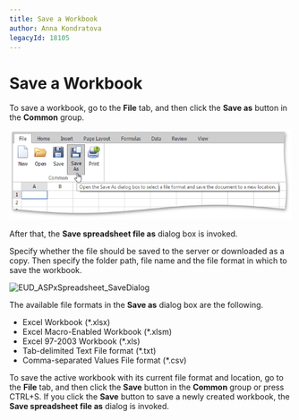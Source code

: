 ```yaml
---
title: Save a Workbook
author: Anna Kondratova
legacyId: 18105
---
```

# Save a Workbook
To save a workbook, go to the **File** tab, and then click the **Save as** button in the **Common** group.

![EUD_ASPxSpreadsheet_SaveAsWorkbook](../../../images/img25925.png)

After that, the **Save spreadsheet file as** dialog box is invoked.

Specify whether the file should be saved to the server or downloaded as a copy. Then specify the folder path, file name and the file format in which to save the workbook.

![EUD_ASPxSpreadsheet_SaveDialog](../../../images/img25926.png)

The available file formats in the **Save as** dialog box are the following.
* Excel Workbook (*.xlsx)
* Excel Macro-Enabled Workbook (*.xlsm)
* Excel 97-2003 Workbook (*.xls)
* Tab-delimited Text File format (*.txt)
* Comma-separated Values File format (*.csv)

To save the active workbook with its current file format and location, go to the **File** tab, and then click the **Save** button in the **Common** group or press CTRL+S. If you click the **Save** button to save a newly created workbook, the **Save spreadsheet file as** dialog is invoked.